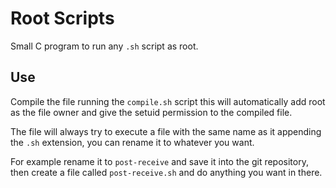# Root Scripts
Small C program to run any `.sh` script as root.

## Use
Compile the file running the `compile.sh` script this will automatically add root as the file owner and give the setuid permission to the compiled file.

The file will always try to execute a file with the same name as it appending the `.sh` extension, you can rename it to whatever you want.

For example rename it to `post-receive` and save it into the git repository, then create a file called `post-receive.sh` and do anything you want in there.
